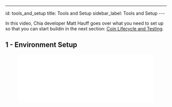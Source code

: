---
id: tools_and_setup
title: Tools and Setup
sidebar_label: Tools and Setup
---~~‌~~

In this video, Chia developer Matt Hauff goes over what you need to set up so that you can start buildin in the next section: [Coin Lifecycle and Testing](coin_lifecycle_and_testing).

## 1 - Environment Setup
<figure class="video-container">
<iframe src="//www.youtube.com/embed/y8Thrrw25rQ" frameborder="0" width="100%" allowfullscreen frameborder="0"></iframe>
</figure>

